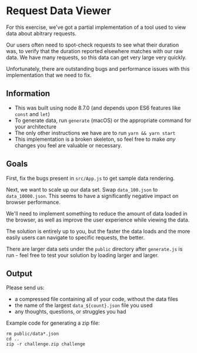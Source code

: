 # Request Data Viewer

For this exercise, we've got a partial implementation of a tool used to view data about abitrary requests.

Our users often need to spot-check requests to see what their duration was, to verify that the duration reported elsewhere
matches with our raw data. We have many requests, so this data can get very large very quickly.

Unfortunately, there are outstanding bugs and performance issues with this implementation that we need to fix.

## Information
- This was built using node 8.7.0 (and depends upon ES6 features like `const` and `let`)
- To generate data, run `generate` (macOS) or the appropriate command for your architecture
- The only other instructions we have are to run `yarn && yarn start`
- This implementation is a broken skeleton, so feel free to make _any_ changes you feel are valuable or necessary.

## Goals
First, fix the bugs present in `src/App.js` to get sample data rendering.

Next, we want to scale up our data set. Swap `data_100.json` to `data_10000.json`.
This seems to have a significantly negative impact on browser performance.

We'll need to implement something to reduce the amount of data loaded in the browser,
as well as improve the user experience while viewing the data.

The solution is entirely up to you, but the faster the data loads and the more easily users can navigate to specific requests, the better.

There are larger data sets under the `public` directory after `generate.js` is run - feel free to test your solution by loading larger and larger.

## Output
Please send us:
- a compressed file containing all of your code, without the data files
- the name of the largest `data_${count}.json` file you used
- any thoughts, questions, or struggles you had

Example code for generating a zip file:
```
rm public/data*.json
cd ..
zip -r challenge.zip challenge
```